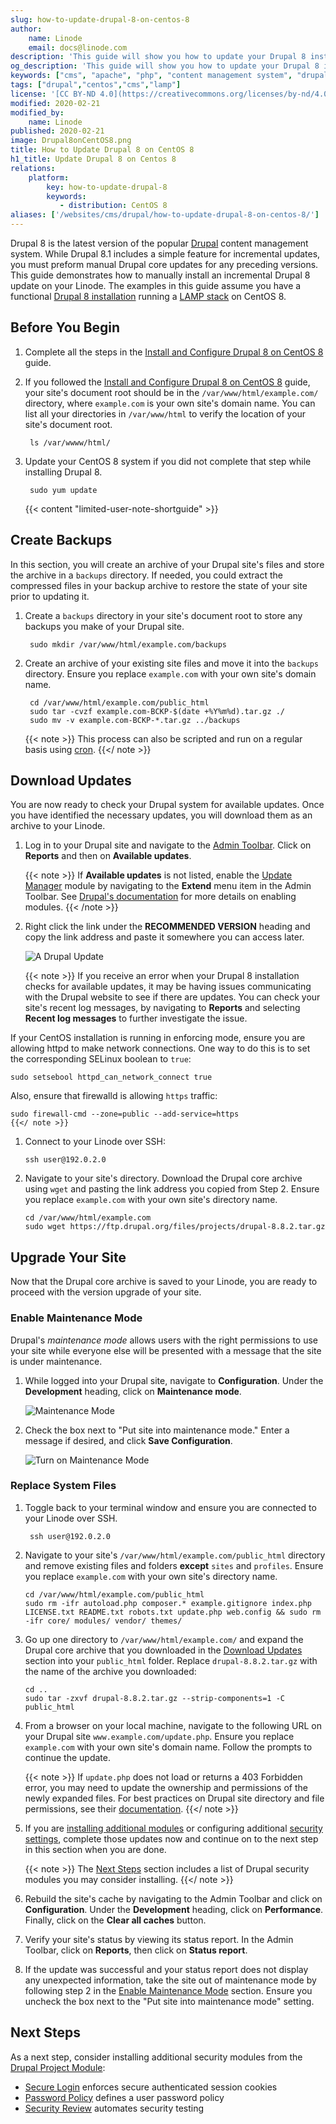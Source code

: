 ```yaml
---
slug: how-to-update-drupal-8-on-centos-8
author:
    name: Linode
    email: docs@linode.com
description: 'This guide will show you how to update your Drupal 8 installation running on a CentOS 8 Linode.'
og_description: 'This guide will show you how to update your Drupal 8 installation running on a CentOS 8 Linode.'
keywords: ["cms", "apache", "php", "content management system", "drupal 8", "update"]
tags: ["drupal","centos","cms","lamp"]
license: '[CC BY-ND 4.0](https://creativecommons.org/licenses/by-nd/4.0)'
modified: 2020-02-21
modified_by:
    name: Linode
published: 2020-02-21
image: Drupal8onCentOS8.png
title: How to Update Drupal 8 on CentOS 8
h1_title: Update Drupal 8 on Centos 8
relations:
    platform:
        key: how-to-update-drupal-8
        keywords:
           - distribution: CentOS 8
aliases: ['/websites/cms/drupal/how-to-update-drupal-8-on-centos-8/']
---
```


Drupal 8 is the latest version of the popular [Drupal](https://www.drupal.org/) content management system. While Drupal 8.1 includes a simple feature for incremental updates, you must preform manual Drupal core updates for any preceding versions. This guide demonstrates how to manually install an incremental Drupal 8 update on your Linode. The examples in this guide assume you have a functional [Drupal 8 installation](/docs/websites/cms/drupal/how-to-install-and-configure-drupal-on-centos-8/) running a [LAMP stack](/docs/web-servers/lamp/how-to-install-a-lamp-stack-on-centos-8/) on CentOS 8.

## Before You Begin

1. Complete all the steps in the [Install and Configure Drupal 8 on CentOS 8](/docs/websites/cms/drupal/how-to-install-and-configure-drupal-on-centos-8/) guide.

1. If you followed the [Install and Configure Drupal 8 on CentOS 8](/docs/websites/cms/drupal/how-to-install-and-configure-drupal-on-centos-8/) guide, your site's document root should be in the `/var/www/html/example.com/` directory, where `example.com` is your own site's domain name. You can list all your directories in `/var/www/html` to verify the location of your site's document root.

        ls /var/wwww/html/

1. Update your CentOS 8 system if you did not complete that step while installing Drupal 8.

        sudo yum update

    {{< content "limited-user-note-shortguide" >}}

## Create Backups

In this section, you will create an archive of your Drupal site's files and store the archive in a `backups` directory. If needed, you could extract the compressed files in your backup archive to restore the state of your site prior to updating it.

1. Create a `backups` directory in your site's document root to store any backups you make of your Drupal site.

        sudo mkdir /var/www/html/example.com/backups

1. Create an archive of your existing site files and move it into the `backups` directory. Ensure you replace `example.com` with your own site's domain name.

        cd /var/www/html/example.com/public_html
        sudo tar -cvzf example.com-BCKP-$(date +%Y%m%d).tar.gz ./
        sudo mv -v example.com-BCKP-*.tar.gz ../backups

    {{< note >}}
This process can also be scripted and run on a regular basis using [cron](/docs/tools-reference/tools/schedule-tasks-with-cron/).
    {{</ note >}}

## Download Updates

You are now ready to check your Drupal system for available updates. Once you have identified the necessary updates, you will download them as an archive to your Linode.

1.  Log in to your Drupal site and navigate to the [Admin Toolbar](https://www.drupal.org/project/admin_toolbar). Click on **Reports** and then on **Available updates**.

    {{< note >}}
If **Available updates** is not listed, enable the [Update Manager](https://www.drupal.org/docs/8/core/modules/update-manager) module by navigating to the **Extend** menu item in the Admin Toolbar. See [Drupal's documentation](https://www.drupal.org/docs/8/extending-drupal-8/installing-drupal-8-modules#s-step-2-enable-the-module) for more details on enabling modules.
{{< /note >}}

1.  Right click the link under the **RECOMMENDED VERSION** heading and copy the link address and paste it somewhere you can access later.

    ![A Drupal Update](drupal-updates-download.png)

    {{< note >}}
If you receive an error when your Drupal 8 installation checks for available updates, it may be having issues communicating with the Drupal website to see if there are updates. You can check your site's recent log messages, by navigating to **Reports** and selecting **Recent log messages** to further investigate the issue.

If your CentOS installation is running in enforcing mode, ensure you are allowing httpd to make network connections. One way to do this is to set the corresponding SELinux boolean to `true`:

    sudo setsebool httpd_can_network_connect true

Also, ensure that firewalld is allowing `https` traffic:

    sudo firewall-cmd --zone=public --add-service=https
    {{</ note >}}

1.  Connect to your Linode over SSH:

        ssh user@192.0.2.0

1.  Navigate to your site's directory. Download the Drupal core archive using `wget` and pasting the link address you copied from Step 2. Ensure you replace `example.com` with your own site's directory name.

        cd /var/www/html/example.com
        sudo wget https://ftp.drupal.org/files/projects/drupal-8.8.2.tar.gz

## Upgrade Your Site

Now that the Drupal core archive is saved to your Linode, you are ready to proceed with the version upgrade of your site.

###  Enable Maintenance Mode

Drupal's *maintenance mode* allows users with the right permissions to use your site while everyone else will be presented with a message that the site is under maintenance.

1.  While logged into your Drupal site, navigate to **Configuration**. Under the **Development** heading, click on **Maintenance mode**.

    ![Maintenance Mode](drupal-updates-maintenance.png)

1.  Check the box next to "Put site into maintenance mode." Enter a message if desired, and click **Save Configuration**.

    ![Turn on Maintenance Mode](drupal-updates-maintenance2.png)

### Replace System Files

1. Toggle back to your terminal window and ensure you are connected to your Linode over SSH.

        ssh user@192.0.2.0

1.  Navigate to your site's `/var/www/html/example.com/public_html` directory and remove existing files and folders **except** `sites` and `profiles`. Ensure you replace `example.com` with your own site's directory name.

        cd /var/www/html/example.com/public_html
        sudo rm -ifr autoload.php composer.* example.gitignore index.php LICENSE.txt README.txt robots.txt update.php web.config && sudo rm -ifr core/ modules/ vendor/ themes/

1.  Go up one directory to `/var/www/html/example.com/` and expand the Drupal core archive that you downloaded in the [Download Updates](#download-updates) section into your `public_html` folder. Replace `drupal-8.8.2.tar.gz` with the name of the archive you downloaded:

        cd ..
        sudo tar -zxvf drupal-8.8.2.tar.gz --strip-components=1 -C public_html

1.  From a browser on your local machine, navigate to the following URL on your Drupal site `www.example.com/update.php`.  Ensure you replace `example.com` with your own site's domain name. Follow the prompts to continue the update.

    {{< note >}}
If `update.php` does not load or returns a 403 Forbidden error, you may need to update the ownership and permissions of the newly expanded files. For best practices on Drupal site directory and file permissions, see their [documentation](https://www.drupal.org/node/244924).
{{</ note >}}

1.  If you are [installing additional modules](https://www.drupal.org/docs/user_guide/en/extend-module-install.html) or configuring additional [security settings](https://www.drupal.org/security/secure-configuration), complete those updates now and continue on to the next step in this section when you are done.

    {{< note >}}
The [Next Steps](#next-steps) section includes a list of Drupal security modules you may consider installing.
    {{</ note >}}

1. Rebuild the site's cache by navigating to the Admin Toolbar and click on **Configuration**. Under the **Development** heading, click on **Performance**. Finally, click on the **Clear all caches** button.

1.  Verify your site's status by viewing its status report. In the Admin Toolbar, click on **Reports**, then click on **Status report**.

1.  If the update was successful and your status report does not display any unexpected information, take the site out of maintenance mode by following step 2 in the [Enable Maintenance Mode](#enable-maintenance-mode) section. Ensure you uncheck the box next to the "Put site into maintenance mode" setting.

## Next Steps

As a next step, consider installing additional security modules from the [Drupal Project Module](https://www.drupal.org/project/project_module):

* [Secure Login](https://www.drupal.org/project/securelogin) enforces secure authenticated session cookies
* [Password Policy](https://www.drupal.org/project/password_policy) defines a user password policy
* [Security Review](https://www.drupal.org/project/security_review) automates security testing
